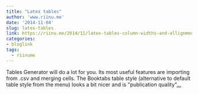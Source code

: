 ```yaml
---
title: "Latex tables"
author: 'www.riinu.me'
date: '2014-11-04'
slug: latex-tables
link: https://riinu.me/2014/11/latex-tables-column-widths-and-allignments/
categories:
- bloglink
tags:
  - riinume
---
```


Tables Generator will do a lot for you. Its most useful features are importing from .csv and merging cells. The Booktabs table style (alternative to default table style from the menu) looks a bit nicer and is "publication quality"[... <i class="fas fa-external-link-alt"></i>](https://riinu.me/2014/11/latex-tables-column-widths-and-allignments/)


